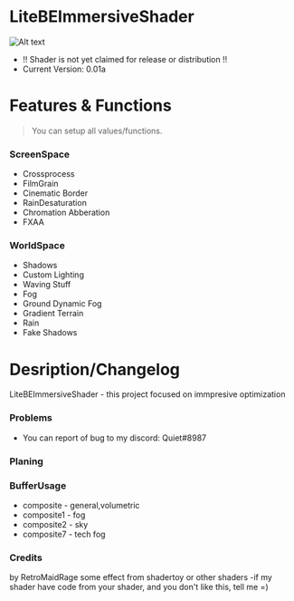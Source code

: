 # LiteBEImmersiveShader
![Alt text](/screenshots/preview.png?raw=true "Optional Title")
- !! Shader is not yet claimed for release or distribution !!
- Current Version: 0.01a
# Features & Functions
>You can setup all values/functions.
### ScreenSpace
- Crossprocess
- FilmGrain
- Cinematic Border
- RainDesaturation
- Chromation Abberation
- FXAA
### WorldSpace
- Shadows
- Custom Lighting
- Waving Stuff
- Fog
- Ground Dynamic Fog
- Gradient Terrain
- Rain
- Fake Shadows
# Desription/Changelog
LiteBEImmersiveShader - this project focused on immpresive optimization
### Problems
 - You can report of bug to my discord: Quiet#8987
### Planing
### BufferUsage
- composite - general,volumetric
- composite1 - fog
- composite2 - sky
- composite7 - tech fog
### Credits
by RetroMaidRage
some effect from shadertoy or other shaders
-if my shader have code from your shader, and you don't like this, tell me =)
